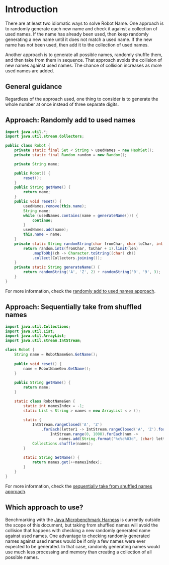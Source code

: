 # Introduction

There are at least two idiomatic ways to solve Robot Name.
One approach is to randomly generate each new name and check it against a collection of used names.
If the name has already been used, then keep randomly generating a new name until it does not match a used name.
If the new name has not been used, then add it to the collection of used names.

Another approach is to generate all possible names, randomly shuffle them, and then take from them in sequence.
That approach avoids the collision of new names against used names.
The chance of collision increases as more used names are added.

## General guidance

Regardless of the approach used, one thing to consider is to generate the whole number at once instead of three separate digits.

## Approach: Randomly add to used names

```java
import java.util.*;
import java.util.stream.Collectors;

public class Robot {
    private static final Set < String > usedNames = new HashSet();
    private static final Random random = new Random();

    private String name;

    public Robot() {
        reset();
    }
    public String getName() {
        return name;
    }
    public void reset() {
        usedNames.remove(this.name);
        String name;
        while (usedNames.contains(name = generateName())) {
            continue;
        }
        usedNames.add(name);
        this.name = name;
    }
    private static String randomString(char fromChar, char toChar, int len) {
        return random.ints(fromChar, toChar + 1).limit(len)
            .mapToObj(ch -> Character.toString((char) ch))
            .collect(Collectors.joining());
    }
    private static String generateName() {
        return randomString('A', 'Z', 2) + randomString('0', '9', 3);
    }
}
```

For more information, check the [randomly add to used names approach][approach-random-add-to-used-names].

## Approach: Sequentially take from shuffled names

```java
import java.util.Collections;
import java.util.List;
import java.util.ArrayList;
import java.util.stream.IntStream;

class Robot {
    String name = RobotNameGen.GetName();
    
    public void reset() {
        name = RobotNameGen.GetName();
    }
    
    public String getName() {
        return name;
    }

    static class RobotNameGen {
        static int namesIndex = -1;
        static List < String > names = new ArrayList < > ();
        
        static {
            IntStream.rangeClosed('A', 'Z')
                .forEach(letter1 -> IntStream.rangeClosed('A', 'Z').forEach(letter2 ->
                    IntStream.range(0, 1000).forEach(num ->
                        names.add(String.format("%c%c%03d", (char) letter1, (char) letter2, num)))));
            Collections.shuffle(names);
        }
        
        static String GetName() {
            return names.get(++namesIndex);
        }
    }
}
```

For more information, check the [sequentially take from shuffled names approach][approach-sequential-take-from-shuffled-names].

## Which approach to use?

Benchmarking with the [Java Microbenchmark Harness][jmh] is currently outside the scope of this document,
but taking from shuffled names will avoid the collision that happens with checking a new randomly generated name against used names.
One advantage to checking randomly generated names against used names would be if only a few names were ever expected to be generated.
In that case, randomly generating names would use much less processing and memory than creating a collection of all possible names.

[approach-random-add-to-used-names]: https://exercism.org/tracks/java/exercises/robot-name/approaches/random-add-to-used-names
[approach-sequential-take-from-shuffled-names]: https://exercism.org/tracks/java/exercises/robot-name/approaches/sequential-take-from-shuffled-names
[jmh]: https://github.com/openjdk/jmh
